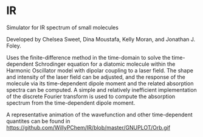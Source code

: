 # IR
Simulator for IR spectrum of small molecules

Developed by Chelsea Sweet, Dina Moustafa, Kelly Moran, and Jonathan J. Foley.

Uses the finite-difference method in the time-domain to solve the time-dependent Schrodinger equation for a diatomic molecule within the Harmonic Oscillator model with dipolar coupling to a laser field. The shape and intensity of the laser field can be adjusted, and the response of the molecule via its time-dependent dipole moment and the related absorption spectra can be computed. A simple and relatively inefficient implementation of the discrete Fourier transform is used to compute the absorption spectrum from the time-dependent dipole moment.

A representative animation of the wavefunction and other time-dependent quantites can be found in https://github.com/WillyPChem/IR/blob/master/GNUPLOT/Orb.gif
